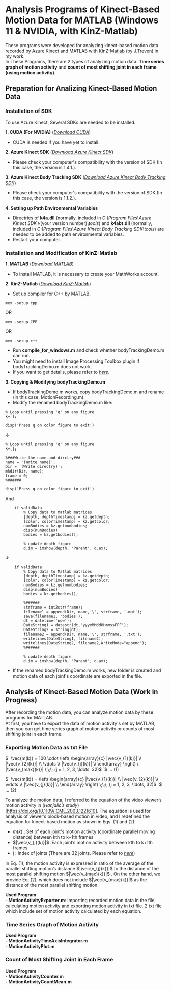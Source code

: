 # Analysis Programs of Kinect-Based Motion Data for MATLAB (Windows 11 & NVIDIA, with KinZ-Matlab)
These programs were developed for analyzing kinect-based motion data recorded by Azure Kinect and MATLAB with [KinZ-Matlab](https://github.com/jrterven/KinZ-Matlab) (by J.Treven) in my work.  
In These Programs, there are 2 types of analyzing motion data: **Time series graph of motion activity** and **count of most shifting joint in each frame (using motion activity)**.

## Preparation for Analizing Kinect-Based Motion Data

### Installation of SDK
To use Azure Kinect, Several SDKs are needed to be installed.  

**1. CUDA (For NVIDIA)** ([*Download CUDA*](https://developer.nvidia.com/cuda-downloads?/))  
  - CUDA is needed if you have yet to install.

**2. Azure Kinect SDK** ([*Download Azure Kinect SDK*](https://github.com/microsoft/Azure-Kinect-Sensor-SDK/blob/develop/docs/usage.md))  
  - Please check your computer's compatibility with the version of SDK (In this case, the version is 1.4.1.).  

**3. Azure Kinect Body Tracking SDK** ([*Download Azure Kinect Body Tracking SDK*](https://learn.microsoft.com/en-us/azure/kinect-dk/body-sdk-download))  
  - Please check your computer's compatibility with the version of SDK (In this case, the version is 1.1.2.).  

**4. Setting up Path Environmental Variables**  
  - Directries of **k4a.dll** (normally, included in *C:\Program Files\Azure Kinect SDK v*(your version number)*\tools*) and **k4abt.dll** (normally, included in *C:\Program Files\Azure Kinect Body Tracking SDK\tools*) are needed to be added to path environmental variables.  
  - Restart your computer.  

### Installation and Modification of KinZ-Matlab
**1. MATLAB** ([*Download MATLAB*](https://www.mathworks.com/downloads/))  
  - To install MATLAB, it is necessary to create your MathWorks account.

**2. KinZ-Matlab** ([*Download KinZ-Matlab*](https://github.com/jrterven/KinZ-Matlab))  
  - Set up compiler for C++ by MATLAB.  
```
mex -setup cpp
```
OR  
```
mex -setup CPP
```
OR  
```
mex -setup c++
```
  - Run **compile_for_windows.m** and check whether bodyTrackingDemo.m can run.  
  - You might need to install Image Processing Toolbox plugin if bodyTrackingDemo.m does not work.  
  - If you want to get details, please refer to [*here*](https://github.com/jrterven/KinZ-Matlab).  

**3. Copying & Modifying bodyTrackingDemo.m**  
  - If bodyTrackingDemo.m works, copy bodyTrackingDemo.m and rename (in this case, MotionRecording.m).
  - Modify the renamed bodyTrackingDemo.m like:
```
% Loop until pressing 'q' on any figure
k=[];

disp('Press q on color figure to exit')
```
↓  
```
% Loop until pressing 'q' on any figure
k=[];

%###Write the name and dirctry###
name = '(Write name)';
Dir = '(Write directry)';
mkdir(Dir, name);
frame = 0;
%######

disp('Press q on color figure to exit')
```
And  
```
    if validData
        % Copy data to Matlab matrices        
        [depth, depthTimestamp] = kz.getdepth;
        [color, colorTimestamp] = kz.getcolor;
        numBodies = kz.getnumbodies;
        disp(numBodies)
        bodies = kz.getbodies();

        % update depth figure
        d.im = imshow(depth, 'Parent', d.ax);
```
↓  
```
    if validData
        % Copy data to Matlab matrices        
        [depth, depthTimestamp] = kz.getdepth;
        [color, colorTimestamp] = kz.getcolor;
        numBodies = kz.getnumbodies;
        disp(numBodies)
        bodies = kz.getbodies();
        
        %######
        strframe = int2str(frame);
        filename1 = append(Dir, name,'\', strframe, '.mat');
        save(filename1, 'bodies');
        dt = datetime('now');
        DateString1 = datestr(dt,'yyyyMMddHHmmssFFF');
        DateString2 = string(dt);
        filename2 = append(Dir, name,'\', strframe, '.txt');
        writelines(DateString1, filename2);
        writelines(DateString2, filename2,WriteMode="append");
        %######

        % update depth figure
        d.im = imshow(depth, 'Parent', d.ax);
```
   - If the renamed bodyTrackingDemo.m works, new folder is created and motion data of each joint's coordinate are exported in the file.

## Analysis of Kinect-Based Motion Data (Work in Progress)
After recording the motion data, you can analyze motion data by these programs for MATLAB.  
At first, you have to export the data of motion activity's set by MATLAB, then you can get time series graph of motion activity or counts of most shifting joint in each frame.  

### Exporting Motion Data as txt File
$` 
\vec{m(k)} = 100 \cdot 
\left(
\begin{array}{c}
|\vec{v_{1}(k)}| \\
|\vec{v_{2}(k)}| \\
\vdots \\
|\vec{v_{j}(k)}| \\
\end{array} \right) / |\vec{v_{max}(k)}| \;\;\; (j = 1, 2, 3, \ldots, 32)$
`$ ... (1)  

$` 
\vec{m(k)} =
\left(
\begin{array}{c}
|\vec{v_{1}(k)}| \\
|\vec{v_{2}(k)}| \\
\vdots \\
|\vec{v_{j}(k)}| \\
\end{array} \right) \;\;\; (j = 1, 2, 3, \ldots, 32)$
`$ ... (2)  

To analyze the motion data, I referred to the equation of the video viewer’s motion activity in (*Hanjalic’s study*)[https://doi.org/10.1109/ICME.2003.1221610]. The equation is used for analysis of viewer’s block-based motion in video, and I redefined the equation for kinect-based motion as shown in Eqs. (1) and (2).  
- $`m(k)`$ : Set of each joint's motion activity (coordinate parallel moving distance) between kth to k+1th frames  
- $`|\vec{v_{j}(k)}|`$ :Each joint’s motion activity between kth to k+1th frames  
- $`j`$ : Index of joints (There are 32 joints. Please refer to [*here*](https://learn.microsoft.com/en-us/azure/kinect-dk/body-joints))  

In Eq. (1), the motion activity is expressed in ratio of the average of the parallel shifting motion’s distance $`|\vec{v_{j}(k)}|`$ to the distance of the most parallel shifting motion $`|\vec{v_{max}(k)}|`$ . On the other hand, we provide Eq. (2), which does not include $`|\vec{v_{max}(k)}|`$ as the distance of the most parallel shifting motion.

**Used Program**  
**- MotionActivityExporter.m**: Importing recorded motion data in the file, calculating motion activity and exporting motion activity in txt file. 2 txt file which include set of motion activity calculated by each equation. 

### Time Series Graph of Motion Activity


**Used Program**  
**- MotionActivityTimeAxisIntegrator.m**  
**- MotionActivityPlot.m**  

### Count of Most Shifting Joint in Each Frame
**Used Program**  
**- MotionActivityCounter.m**  
**- MotionActivityCountMean.m**  


